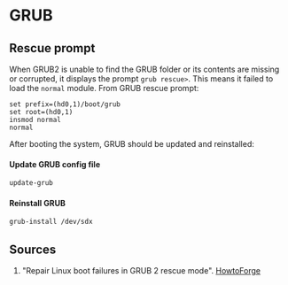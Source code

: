 # GRUB
## Rescue prompt
When GRUB2 is unable to find the GRUB folder or its contents are missing or corrupted, it displays the prompt `grub rescue>`. This means it failed to load the `normal` module.
From GRUB rescue prompt:
```grub
set prefix=(hd0,1)/boot/grub
set root=(hd0,1)
insmod normal
normal
```
After booting the system, GRUB should be updated and reinstalled:
#### Update GRUB config file
```sh
update-grub
```
#### Reinstall GRUB
```sh
grub-install /dev/sdx
```
## Sources
  1. "Repair Linux boot failures in GRUB 2 rescue mode". [HowtoForge](https://www.howtoforge.com/tutorial/repair-linux-boot-with-grub-rescue/)